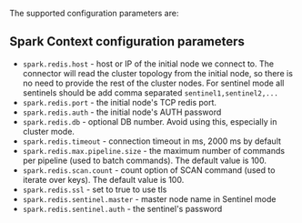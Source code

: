 The supported configuration parameters are:

## Spark Context configuration parameters

* `spark.redis.host` - host or IP of the initial node we connect to. The connector will read the cluster
topology from the initial node, so there is no need to provide the rest of the cluster nodes. For sentinel mode all sentinels should be add comma separated `sentinel1,sentinel2,...`
* `spark.redis.port` - the initial node's TCP redis port.
* `spark.redis.auth` - the initial node's AUTH password
* `spark.redis.db` - optional DB number. Avoid using this, especially in cluster mode.
* `spark.redis.timeout` - connection timeout in ms, 2000 ms by default
* `spark.redis.max.pipeline.size` - the maximum number of commands per pipeline (used to batch commands). The default value is 100.
* `spark.redis.scan.count` - count option of SCAN command (used to iterate over keys). The default value is 100.
* `spark.redis.ssl` - set to true to use tls
* `spark.redis.sentinel.master` - master node name in Sentinel mode
* `spark.redis.sentinel.auth` - the sentinel's password
 



